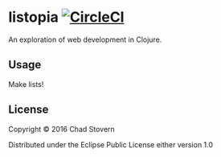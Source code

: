 # listopia [![CircleCI](https://circleci.com/gh/chadhs/listopia/tree/master.svg?style=svg)](https://circleci.com/gh/chadhs/listopia/tree/master)

An exploration of web development in Clojure.

## Usage

Make lists!

## License

Copyright © 2016 Chad Stovern

Distributed under the Eclipse Public License either version 1.0
